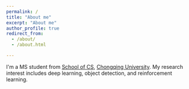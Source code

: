 ```yaml
---
permalink: /
title: "About me"
excerpt: "About me"
author_profile: true
redirect_from: 
  - /about/
  - /about.html

---
```


I'm a MS student from [School of CS](https://cs.cqu.edu.cn/), [Chongqing University](https://www.cqu.edu.cn/). My research interest includes deep learning, object detection, and reinforcement learning.

